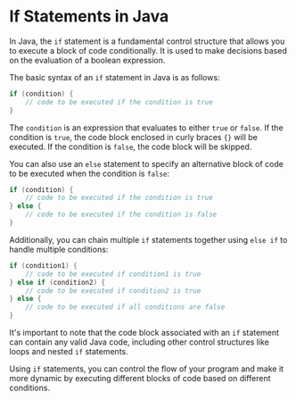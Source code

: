 # If Statements in Java

In Java, the `if` statement is a fundamental control structure that allows you to execute a block of code conditionally. It is used to make decisions based on the evaluation of a boolean expression.

The basic syntax of an `if` statement in Java is as follows:

```java
if (condition) {
    // code to be executed if the condition is true
}
```

The `condition` is an expression that evaluates to either `true` or `false`. If the condition is `true`, the code block enclosed in curly braces `{}` will be executed. If the condition is `false`, the code block will be skipped.

You can also use an `else` statement to specify an alternative block of code to be executed when the condition is `false`:

```java
if (condition) {
    // code to be executed if the condition is true
} else {
    // code to be executed if the condition is false
}
```

Additionally, you can chain multiple `if` statements together using `else if` to handle multiple conditions:

```java
if (condition1) {
    // code to be executed if condition1 is true
} else if (condition2) {
    // code to be executed if condition2 is true
} else {
    // code to be executed if all conditions are false
}
```

It's important to note that the code block associated with an `if` statement can contain any valid Java code, including other control structures like loops and nested `if` statements.

Using `if` statements, you can control the flow of your program and make it more dynamic by executing different blocks of code based on different conditions.
